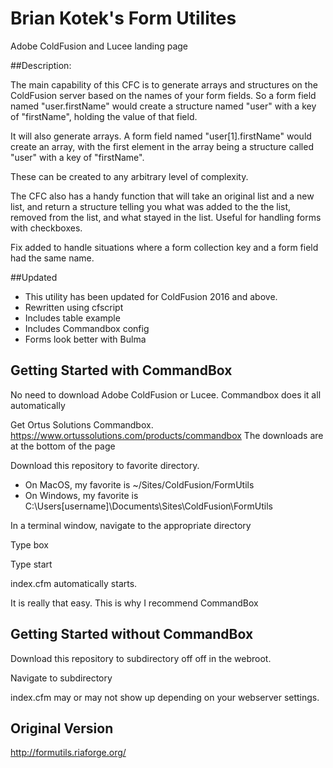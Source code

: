 # Brian Kotek's Form Utilites


Adobe ColdFusion and Lucee landing page


##Description:

The main capability of this CFC is to generate arrays and structures on the ColdFusion server based on the names of your form fields. So a form field named &quot;user.firstName&quot; would create a structure named &quot;user&quot; with a key of &quot;firstName&quot;, holding the value of that field.

It will also generate arrays. A form field named &quot;user[1].firstName&quot; would create an array, with the first element in the array being a structure called &quot;user&quot; with a key of &quot;firstName&quot;.

These can be created to any arbitrary level of complexity.

The CFC also has a handy function that will take an original list and a new list, and return a structure telling you what was added to the the list, removed from the list, and what stayed in the list. Useful for handling forms with checkboxes.

Fix added to handle situations where a form collection key and a form field had the same name.

##Updated

* This utility has been updated for ColdFusion 2016 and above.
* Rewritten using cfscript
* Includes table example
* Includes Commandbox config
* Forms look better with Bulma 


## Getting Started with CommandBox

No need to download Adobe ColdFusion or Lucee. Commandbox does it all automatically

Get Ortus Solutions Commandbox. https://www.ortussolutions.com/products/commandbox The downloads are at the bottom of the page

Download this repository to favorite directory.

* On MacOS, my favorite is ~/Sites/ColdFusion/FormUtils
* On Windows, my favorite is C:\Users\[username]\Documents\Sites\ColdFusion\FormUtils

In a terminal window, navigate to the appropriate directory

Type box <enter>

Type start <enter>

index.cfm automatically starts.

It is really that easy. This is why I recommend CommandBox


## Getting Started without CommandBox

Download this repository to subdirectory off off in the webroot.

Navigate to subdirectory

index.cfm may or may not show up depending on your webserver settings.


## Original Version

http://formutils.riaforge.org/

